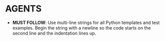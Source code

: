 # AGENTS

- **MUST FOLLOW**: Use multi-line strings for all Python templates and test
  examples. Begin the string with a newline so the code starts on the second
  line and the indentation lines up.
